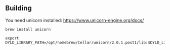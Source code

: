 ## Building

You need unicorn installed: https://www.unicorn-engine.org/docs/

```shell
brew install unicorn
```

```shell
export DYLD_LIBRARY_PATH=/opt/homebrew/Cellar/unicorn/2.0.1.post1/lib:$DYLD_LIBRARY_PATH
```
